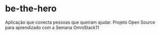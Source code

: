 # be-the-hero
Aplicação que conecta pessoas que queiram ajudar.
Projeto Open Source para aprendizado com a Semana OmniStack11
